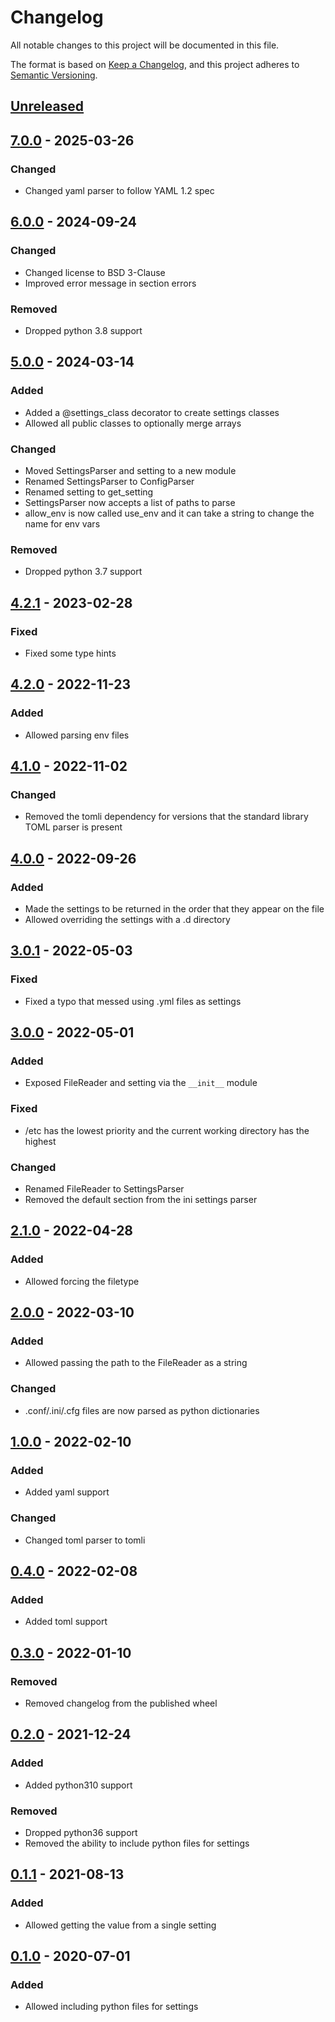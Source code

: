 # Changelog

All notable changes to this project will be documented in this file.

The format is based on [Keep a Changelog], and this project adheres to [Semantic Versioning].

## [Unreleased]

## [7.0.0] - 2025-03-26

### Changed

-   Changed yaml parser to follow YAML 1.2 spec

## [6.0.0] - 2024-09-24

### Changed

-   Changed license to BSD 3-Clause
-   Improved error message in section errors

### Removed

-   Dropped python 3.8 support

## [5.0.0] - 2024-03-14

### Added

-   Added a @settings_class decorator to create settings classes
-   Allowed all public classes to optionally merge arrays

### Changed

-   Moved SettingsParser and setting to a new module
-   Renamed SettingsParser to ConfigParser
-   Renamed setting to get_setting
-   SettingsParser now accepts a list of paths to parse
-   allow_env is now called use_env and it can take a string to change the name for env vars

### Removed

-   Dropped python 3.7 support

## [4.2.1] - 2023-02-28

### Fixed

-   Fixed some type hints

## [4.2.0] - 2022-11-23

### Added

-   Allowed parsing env files

## [4.1.0] - 2022-11-02

### Changed

-   Removed the tomli dependency for versions that the standard library TOML parser is present

## [4.0.0] - 2022-09-26

### Added

-   Made the settings to be returned in the order that they appear on the file
-   Allowed overriding the settings with a .d directory

## [3.0.1] - 2022-05-03

### Fixed

-   Fixed a typo that messed using .yml files as settings

## [3.0.0] - 2022-05-01

### Added

-   Exposed FileReader and setting via the `__init__` module

### Fixed

-   /etc has the lowest priority and the current working directory has the highest

### Changed

-   Renamed FileReader to SettingsParser
-   Removed the default section from the ini settings parser

## [2.1.0] - 2022-04-28

### Added

-   Allowed forcing the filetype

## [2.0.0] - 2022-03-10

### Added

-   Allowed passing the path to the FileReader as a string

### Changed

-   .conf/.ini/.cfg files are now parsed as python dictionaries

## [1.0.0] - 2022-02-10

### Added

-   Added yaml support

### Changed

-   Changed toml parser to tomli

## [0.4.0] - 2022-02-08

### Added

-   Added toml support

## [0.3.0] - 2022-01-10

### Removed

-   Removed changelog from the published wheel

## [0.2.0] - 2021-12-24

### Added

-   Added python310 support

### Removed

-   Dropped python36 support
-   Removed the ability to include python files for settings

## [0.1.1] - 2021-08-13

### Added

-   Allowed getting the value from a single setting

## [0.1.0] - 2020-07-01

### Added

-   Allowed including python files for settings

[Keep a Changelog]: https://keepachangelog.com/en/1.0.0/
[Semantic Versioning]: https://semver.org/spec/v2.0.0.html
[Unreleased]: https://github.com/spapanik/dj_settings/compare/v7.0.0...main
[7.0.0]: https://github.com/spapanik/dj_settings/compare/v6.0.0...v7.0.0
[6.0.0]: https://github.com/spapanik/dj_settings/compare/v5.0.0...v6.0.0
[5.0.0]: https://github.com/spapanik/dj_settings/compare/v4.2.1...v5.0.0
[4.2.1]: https://github.com/spapanik/dj_settings/compare/v4.2.0...v4.2.1
[4.2.0]: https://github.com/spapanik/dj_settings/compare/v4.1.0...v4.2.0
[4.1.0]: https://github.com/spapanik/dj_settings/compare/v4.0.0...v4.1.0
[4.0.0]: https://github.com/spapanik/dj_settings/compare/v3.0.1...v4.0.0
[3.0.1]: https://github.com/spapanik/dj_settings/compare/v3.0.0...v3.0.1
[3.0.0]: https://github.com/spapanik/dj_settings/compare/v2.1.0...v3.0.0
[2.1.0]: https://github.com/spapanik/dj_settings/compare/v2.0.0...v2.1.0
[2.0.0]: https://github.com/spapanik/dj_settings/compare/v1.0.0...v2.0.0
[1.0.0]: https://github.com/spapanik/dj_settings/compare/v0.4.0...v1.0.0
[0.4.0]: https://github.com/spapanik/dj_settings/compare/v0.3.0...v0.4.0
[0.3.0]: https://github.com/spapanik/dj_settings/compare/v0.2.0...v0.3.0
[0.2.0]: https://github.com/spapanik/dj_settings/compare/v0.1.1...v0.2.0
[0.1.1]: https://github.com/spapanik/dj_settings/compare/v0.1.0...v0.1.1
[0.1.0]: https://github.com/spapanik/dj_settings/releases/tag/v0.1.0

